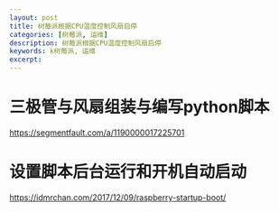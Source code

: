 ```yaml
---
layout: post
title: 树莓派根据CPU温度控制风扇启停
categories: [树莓派, 运维]
description: 树莓派根据CPU温度控制风扇启停
keywords: k树莓派, 运维
excerpt: 
---
```


# 三极管与风扇组装与编写python脚本
https://segmentfault.com/a/1190000017225701

# 设置脚本后台运行和开机自动启动
https://idmrchan.com/2017/12/09/raspberry-startup-boot/

